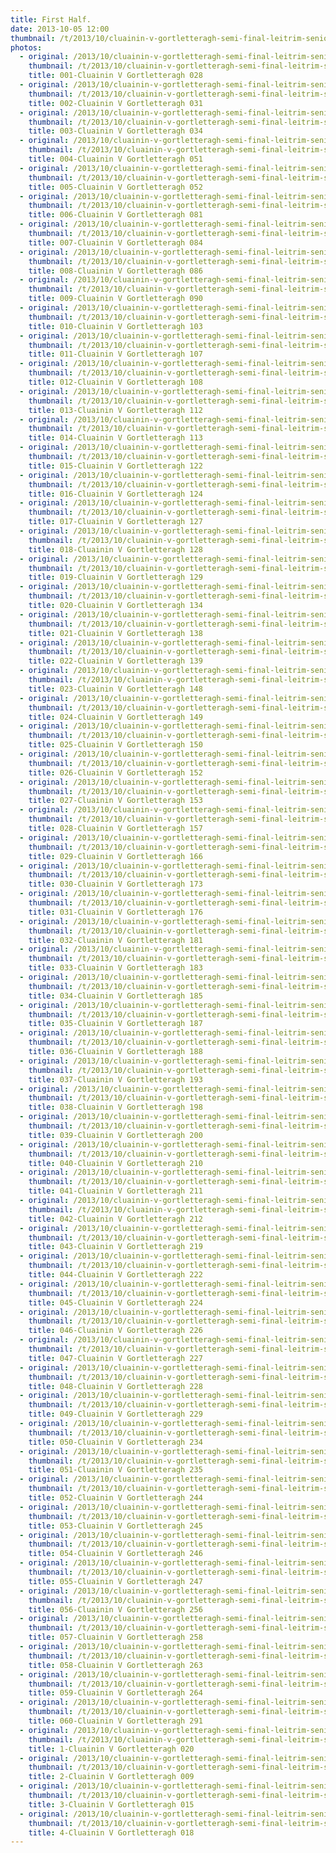 ```yaml
---
title: First Half.
date: 2013-10-05 12:00
thumbnail: /t/2013/10/cluainin-v-gortletteragh-semi-final-leitrim-senior-hurling-championship/first-half/001-cluainin-v-gortletteragh-028.jpg
photos:
  - original: /2013/10/cluainin-v-gortletteragh-semi-final-leitrim-senior-hurling-championship/first-half/001-cluainin-v-gortletteragh-028.jpg
    thumbnail: /t/2013/10/cluainin-v-gortletteragh-semi-final-leitrim-senior-hurling-championship/first-half/001-cluainin-v-gortletteragh-028.jpg
    title: 001-Cluainin V Gortletteragh 028
  - original: /2013/10/cluainin-v-gortletteragh-semi-final-leitrim-senior-hurling-championship/first-half/002-cluainin-v-gortletteragh-031.jpg
    thumbnail: /t/2013/10/cluainin-v-gortletteragh-semi-final-leitrim-senior-hurling-championship/first-half/002-cluainin-v-gortletteragh-031.jpg
    title: 002-Cluainin V Gortletteragh 031
  - original: /2013/10/cluainin-v-gortletteragh-semi-final-leitrim-senior-hurling-championship/first-half/003-cluainin-v-gortletteragh-034.jpg
    thumbnail: /t/2013/10/cluainin-v-gortletteragh-semi-final-leitrim-senior-hurling-championship/first-half/003-cluainin-v-gortletteragh-034.jpg
    title: 003-Cluainin V Gortletteragh 034
  - original: /2013/10/cluainin-v-gortletteragh-semi-final-leitrim-senior-hurling-championship/first-half/004-cluainin-v-gortletteragh-051.jpg
    thumbnail: /t/2013/10/cluainin-v-gortletteragh-semi-final-leitrim-senior-hurling-championship/first-half/004-cluainin-v-gortletteragh-051.jpg
    title: 004-Cluainin V Gortletteragh 051
  - original: /2013/10/cluainin-v-gortletteragh-semi-final-leitrim-senior-hurling-championship/first-half/005-cluainin-v-gortletteragh-052.jpg
    thumbnail: /t/2013/10/cluainin-v-gortletteragh-semi-final-leitrim-senior-hurling-championship/first-half/005-cluainin-v-gortletteragh-052.jpg
    title: 005-Cluainin V Gortletteragh 052
  - original: /2013/10/cluainin-v-gortletteragh-semi-final-leitrim-senior-hurling-championship/first-half/006-cluainin-v-gortletteragh-081.jpg
    thumbnail: /t/2013/10/cluainin-v-gortletteragh-semi-final-leitrim-senior-hurling-championship/first-half/006-cluainin-v-gortletteragh-081.jpg
    title: 006-Cluainin V Gortletteragh 081
  - original: /2013/10/cluainin-v-gortletteragh-semi-final-leitrim-senior-hurling-championship/first-half/007-cluainin-v-gortletteragh-084.jpg
    thumbnail: /t/2013/10/cluainin-v-gortletteragh-semi-final-leitrim-senior-hurling-championship/first-half/007-cluainin-v-gortletteragh-084.jpg
    title: 007-Cluainin V Gortletteragh 084
  - original: /2013/10/cluainin-v-gortletteragh-semi-final-leitrim-senior-hurling-championship/first-half/008-cluainin-v-gortletteragh-086.jpg
    thumbnail: /t/2013/10/cluainin-v-gortletteragh-semi-final-leitrim-senior-hurling-championship/first-half/008-cluainin-v-gortletteragh-086.jpg
    title: 008-Cluainin V Gortletteragh 086
  - original: /2013/10/cluainin-v-gortletteragh-semi-final-leitrim-senior-hurling-championship/first-half/009-cluainin-v-gortletteragh-090.jpg
    thumbnail: /t/2013/10/cluainin-v-gortletteragh-semi-final-leitrim-senior-hurling-championship/first-half/009-cluainin-v-gortletteragh-090.jpg
    title: 009-Cluainin V Gortletteragh 090
  - original: /2013/10/cluainin-v-gortletteragh-semi-final-leitrim-senior-hurling-championship/first-half/010-cluainin-v-gortletteragh-103.jpg
    thumbnail: /t/2013/10/cluainin-v-gortletteragh-semi-final-leitrim-senior-hurling-championship/first-half/010-cluainin-v-gortletteragh-103.jpg
    title: 010-Cluainin V Gortletteragh 103
  - original: /2013/10/cluainin-v-gortletteragh-semi-final-leitrim-senior-hurling-championship/first-half/011-cluainin-v-gortletteragh-107.jpg
    thumbnail: /t/2013/10/cluainin-v-gortletteragh-semi-final-leitrim-senior-hurling-championship/first-half/011-cluainin-v-gortletteragh-107.jpg
    title: 011-Cluainin V Gortletteragh 107
  - original: /2013/10/cluainin-v-gortletteragh-semi-final-leitrim-senior-hurling-championship/first-half/012-cluainin-v-gortletteragh-108.jpg
    thumbnail: /t/2013/10/cluainin-v-gortletteragh-semi-final-leitrim-senior-hurling-championship/first-half/012-cluainin-v-gortletteragh-108.jpg
    title: 012-Cluainin V Gortletteragh 108
  - original: /2013/10/cluainin-v-gortletteragh-semi-final-leitrim-senior-hurling-championship/first-half/013-cluainin-v-gortletteragh-112.jpg
    thumbnail: /t/2013/10/cluainin-v-gortletteragh-semi-final-leitrim-senior-hurling-championship/first-half/013-cluainin-v-gortletteragh-112.jpg
    title: 013-Cluainin V Gortletteragh 112
  - original: /2013/10/cluainin-v-gortletteragh-semi-final-leitrim-senior-hurling-championship/first-half/014-cluainin-v-gortletteragh-113.jpg
    thumbnail: /t/2013/10/cluainin-v-gortletteragh-semi-final-leitrim-senior-hurling-championship/first-half/014-cluainin-v-gortletteragh-113.jpg
    title: 014-Cluainin V Gortletteragh 113
  - original: /2013/10/cluainin-v-gortletteragh-semi-final-leitrim-senior-hurling-championship/first-half/015-cluainin-v-gortletteragh-122.jpg
    thumbnail: /t/2013/10/cluainin-v-gortletteragh-semi-final-leitrim-senior-hurling-championship/first-half/015-cluainin-v-gortletteragh-122.jpg
    title: 015-Cluainin V Gortletteragh 122
  - original: /2013/10/cluainin-v-gortletteragh-semi-final-leitrim-senior-hurling-championship/first-half/016-cluainin-v-gortletteragh-124.jpg
    thumbnail: /t/2013/10/cluainin-v-gortletteragh-semi-final-leitrim-senior-hurling-championship/first-half/016-cluainin-v-gortletteragh-124.jpg
    title: 016-Cluainin V Gortletteragh 124
  - original: /2013/10/cluainin-v-gortletteragh-semi-final-leitrim-senior-hurling-championship/first-half/017-cluainin-v-gortletteragh-127.jpg
    thumbnail: /t/2013/10/cluainin-v-gortletteragh-semi-final-leitrim-senior-hurling-championship/first-half/017-cluainin-v-gortletteragh-127.jpg
    title: 017-Cluainin V Gortletteragh 127
  - original: /2013/10/cluainin-v-gortletteragh-semi-final-leitrim-senior-hurling-championship/first-half/018-cluainin-v-gortletteragh-128.jpg
    thumbnail: /t/2013/10/cluainin-v-gortletteragh-semi-final-leitrim-senior-hurling-championship/first-half/018-cluainin-v-gortletteragh-128.jpg
    title: 018-Cluainin V Gortletteragh 128
  - original: /2013/10/cluainin-v-gortletteragh-semi-final-leitrim-senior-hurling-championship/first-half/019-cluainin-v-gortletteragh-129.jpg
    thumbnail: /t/2013/10/cluainin-v-gortletteragh-semi-final-leitrim-senior-hurling-championship/first-half/019-cluainin-v-gortletteragh-129.jpg
    title: 019-Cluainin V Gortletteragh 129
  - original: /2013/10/cluainin-v-gortletteragh-semi-final-leitrim-senior-hurling-championship/first-half/020-cluainin-v-gortletteragh-134.jpg
    thumbnail: /t/2013/10/cluainin-v-gortletteragh-semi-final-leitrim-senior-hurling-championship/first-half/020-cluainin-v-gortletteragh-134.jpg
    title: 020-Cluainin V Gortletteragh 134
  - original: /2013/10/cluainin-v-gortletteragh-semi-final-leitrim-senior-hurling-championship/first-half/021-cluainin-v-gortletteragh-138.jpg
    thumbnail: /t/2013/10/cluainin-v-gortletteragh-semi-final-leitrim-senior-hurling-championship/first-half/021-cluainin-v-gortletteragh-138.jpg
    title: 021-Cluainin V Gortletteragh 138
  - original: /2013/10/cluainin-v-gortletteragh-semi-final-leitrim-senior-hurling-championship/first-half/022-cluainin-v-gortletteragh-139.jpg
    thumbnail: /t/2013/10/cluainin-v-gortletteragh-semi-final-leitrim-senior-hurling-championship/first-half/022-cluainin-v-gortletteragh-139.jpg
    title: 022-Cluainin V Gortletteragh 139
  - original: /2013/10/cluainin-v-gortletteragh-semi-final-leitrim-senior-hurling-championship/first-half/023-cluainin-v-gortletteragh-148.jpg
    thumbnail: /t/2013/10/cluainin-v-gortletteragh-semi-final-leitrim-senior-hurling-championship/first-half/023-cluainin-v-gortletteragh-148.jpg
    title: 023-Cluainin V Gortletteragh 148
  - original: /2013/10/cluainin-v-gortletteragh-semi-final-leitrim-senior-hurling-championship/first-half/024-cluainin-v-gortletteragh-149.jpg
    thumbnail: /t/2013/10/cluainin-v-gortletteragh-semi-final-leitrim-senior-hurling-championship/first-half/024-cluainin-v-gortletteragh-149.jpg
    title: 024-Cluainin V Gortletteragh 149
  - original: /2013/10/cluainin-v-gortletteragh-semi-final-leitrim-senior-hurling-championship/first-half/025-cluainin-v-gortletteragh-150.jpg
    thumbnail: /t/2013/10/cluainin-v-gortletteragh-semi-final-leitrim-senior-hurling-championship/first-half/025-cluainin-v-gortletteragh-150.jpg
    title: 025-Cluainin V Gortletteragh 150
  - original: /2013/10/cluainin-v-gortletteragh-semi-final-leitrim-senior-hurling-championship/first-half/026-cluainin-v-gortletteragh-152.jpg
    thumbnail: /t/2013/10/cluainin-v-gortletteragh-semi-final-leitrim-senior-hurling-championship/first-half/026-cluainin-v-gortletteragh-152.jpg
    title: 026-Cluainin V Gortletteragh 152
  - original: /2013/10/cluainin-v-gortletteragh-semi-final-leitrim-senior-hurling-championship/first-half/027-cluainin-v-gortletteragh-153.jpg
    thumbnail: /t/2013/10/cluainin-v-gortletteragh-semi-final-leitrim-senior-hurling-championship/first-half/027-cluainin-v-gortletteragh-153.jpg
    title: 027-Cluainin V Gortletteragh 153
  - original: /2013/10/cluainin-v-gortletteragh-semi-final-leitrim-senior-hurling-championship/first-half/028-cluainin-v-gortletteragh-157.jpg
    thumbnail: /t/2013/10/cluainin-v-gortletteragh-semi-final-leitrim-senior-hurling-championship/first-half/028-cluainin-v-gortletteragh-157.jpg
    title: 028-Cluainin V Gortletteragh 157
  - original: /2013/10/cluainin-v-gortletteragh-semi-final-leitrim-senior-hurling-championship/first-half/029-cluainin-v-gortletteragh-166.jpg
    thumbnail: /t/2013/10/cluainin-v-gortletteragh-semi-final-leitrim-senior-hurling-championship/first-half/029-cluainin-v-gortletteragh-166.jpg
    title: 029-Cluainin V Gortletteragh 166
  - original: /2013/10/cluainin-v-gortletteragh-semi-final-leitrim-senior-hurling-championship/first-half/030-cluainin-v-gortletteragh-173.jpg
    thumbnail: /t/2013/10/cluainin-v-gortletteragh-semi-final-leitrim-senior-hurling-championship/first-half/030-cluainin-v-gortletteragh-173.jpg
    title: 030-Cluainin V Gortletteragh 173
  - original: /2013/10/cluainin-v-gortletteragh-semi-final-leitrim-senior-hurling-championship/first-half/031-cluainin-v-gortletteragh-176.jpg
    thumbnail: /t/2013/10/cluainin-v-gortletteragh-semi-final-leitrim-senior-hurling-championship/first-half/031-cluainin-v-gortletteragh-176.jpg
    title: 031-Cluainin V Gortletteragh 176
  - original: /2013/10/cluainin-v-gortletteragh-semi-final-leitrim-senior-hurling-championship/first-half/032-cluainin-v-gortletteragh-181.jpg
    thumbnail: /t/2013/10/cluainin-v-gortletteragh-semi-final-leitrim-senior-hurling-championship/first-half/032-cluainin-v-gortletteragh-181.jpg
    title: 032-Cluainin V Gortletteragh 181
  - original: /2013/10/cluainin-v-gortletteragh-semi-final-leitrim-senior-hurling-championship/first-half/033-cluainin-v-gortletteragh-183.jpg
    thumbnail: /t/2013/10/cluainin-v-gortletteragh-semi-final-leitrim-senior-hurling-championship/first-half/033-cluainin-v-gortletteragh-183.jpg
    title: 033-Cluainin V Gortletteragh 183
  - original: /2013/10/cluainin-v-gortletteragh-semi-final-leitrim-senior-hurling-championship/first-half/034-cluainin-v-gortletteragh-185.jpg
    thumbnail: /t/2013/10/cluainin-v-gortletteragh-semi-final-leitrim-senior-hurling-championship/first-half/034-cluainin-v-gortletteragh-185.jpg
    title: 034-Cluainin V Gortletteragh 185
  - original: /2013/10/cluainin-v-gortletteragh-semi-final-leitrim-senior-hurling-championship/first-half/035-cluainin-v-gortletteragh-187.jpg
    thumbnail: /t/2013/10/cluainin-v-gortletteragh-semi-final-leitrim-senior-hurling-championship/first-half/035-cluainin-v-gortletteragh-187.jpg
    title: 035-Cluainin V Gortletteragh 187
  - original: /2013/10/cluainin-v-gortletteragh-semi-final-leitrim-senior-hurling-championship/first-half/036-cluainin-v-gortletteragh-188.jpg
    thumbnail: /t/2013/10/cluainin-v-gortletteragh-semi-final-leitrim-senior-hurling-championship/first-half/036-cluainin-v-gortletteragh-188.jpg
    title: 036-Cluainin V Gortletteragh 188
  - original: /2013/10/cluainin-v-gortletteragh-semi-final-leitrim-senior-hurling-championship/first-half/037-cluainin-v-gortletteragh-193.jpg
    thumbnail: /t/2013/10/cluainin-v-gortletteragh-semi-final-leitrim-senior-hurling-championship/first-half/037-cluainin-v-gortletteragh-193.jpg
    title: 037-Cluainin V Gortletteragh 193
  - original: /2013/10/cluainin-v-gortletteragh-semi-final-leitrim-senior-hurling-championship/first-half/038-cluainin-v-gortletteragh-198.jpg
    thumbnail: /t/2013/10/cluainin-v-gortletteragh-semi-final-leitrim-senior-hurling-championship/first-half/038-cluainin-v-gortletteragh-198.jpg
    title: 038-Cluainin V Gortletteragh 198
  - original: /2013/10/cluainin-v-gortletteragh-semi-final-leitrim-senior-hurling-championship/first-half/039-cluainin-v-gortletteragh-200.jpg
    thumbnail: /t/2013/10/cluainin-v-gortletteragh-semi-final-leitrim-senior-hurling-championship/first-half/039-cluainin-v-gortletteragh-200.jpg
    title: 039-Cluainin V Gortletteragh 200
  - original: /2013/10/cluainin-v-gortletteragh-semi-final-leitrim-senior-hurling-championship/first-half/040-cluainin-v-gortletteragh-210.jpg
    thumbnail: /t/2013/10/cluainin-v-gortletteragh-semi-final-leitrim-senior-hurling-championship/first-half/040-cluainin-v-gortletteragh-210.jpg
    title: 040-Cluainin V Gortletteragh 210
  - original: /2013/10/cluainin-v-gortletteragh-semi-final-leitrim-senior-hurling-championship/first-half/041-cluainin-v-gortletteragh-211.jpg
    thumbnail: /t/2013/10/cluainin-v-gortletteragh-semi-final-leitrim-senior-hurling-championship/first-half/041-cluainin-v-gortletteragh-211.jpg
    title: 041-Cluainin V Gortletteragh 211
  - original: /2013/10/cluainin-v-gortletteragh-semi-final-leitrim-senior-hurling-championship/first-half/042-cluainin-v-gortletteragh-212.jpg
    thumbnail: /t/2013/10/cluainin-v-gortletteragh-semi-final-leitrim-senior-hurling-championship/first-half/042-cluainin-v-gortletteragh-212.jpg
    title: 042-Cluainin V Gortletteragh 212
  - original: /2013/10/cluainin-v-gortletteragh-semi-final-leitrim-senior-hurling-championship/first-half/043-cluainin-v-gortletteragh-219.jpg
    thumbnail: /t/2013/10/cluainin-v-gortletteragh-semi-final-leitrim-senior-hurling-championship/first-half/043-cluainin-v-gortletteragh-219.jpg
    title: 043-Cluainin V Gortletteragh 219
  - original: /2013/10/cluainin-v-gortletteragh-semi-final-leitrim-senior-hurling-championship/first-half/044-cluainin-v-gortletteragh-222.jpg
    thumbnail: /t/2013/10/cluainin-v-gortletteragh-semi-final-leitrim-senior-hurling-championship/first-half/044-cluainin-v-gortletteragh-222.jpg
    title: 044-Cluainin V Gortletteragh 222
  - original: /2013/10/cluainin-v-gortletteragh-semi-final-leitrim-senior-hurling-championship/first-half/045-cluainin-v-gortletteragh-224.jpg
    thumbnail: /t/2013/10/cluainin-v-gortletteragh-semi-final-leitrim-senior-hurling-championship/first-half/045-cluainin-v-gortletteragh-224.jpg
    title: 045-Cluainin V Gortletteragh 224
  - original: /2013/10/cluainin-v-gortletteragh-semi-final-leitrim-senior-hurling-championship/first-half/046-cluainin-v-gortletteragh-226.jpg
    thumbnail: /t/2013/10/cluainin-v-gortletteragh-semi-final-leitrim-senior-hurling-championship/first-half/046-cluainin-v-gortletteragh-226.jpg
    title: 046-Cluainin V Gortletteragh 226
  - original: /2013/10/cluainin-v-gortletteragh-semi-final-leitrim-senior-hurling-championship/first-half/047-cluainin-v-gortletteragh-227.jpg
    thumbnail: /t/2013/10/cluainin-v-gortletteragh-semi-final-leitrim-senior-hurling-championship/first-half/047-cluainin-v-gortletteragh-227.jpg
    title: 047-Cluainin V Gortletteragh 227
  - original: /2013/10/cluainin-v-gortletteragh-semi-final-leitrim-senior-hurling-championship/first-half/048-cluainin-v-gortletteragh-228.jpg
    thumbnail: /t/2013/10/cluainin-v-gortletteragh-semi-final-leitrim-senior-hurling-championship/first-half/048-cluainin-v-gortletteragh-228.jpg
    title: 048-Cluainin V Gortletteragh 228
  - original: /2013/10/cluainin-v-gortletteragh-semi-final-leitrim-senior-hurling-championship/first-half/049-cluainin-v-gortletteragh-229.jpg
    thumbnail: /t/2013/10/cluainin-v-gortletteragh-semi-final-leitrim-senior-hurling-championship/first-half/049-cluainin-v-gortletteragh-229.jpg
    title: 049-Cluainin V Gortletteragh 229
  - original: /2013/10/cluainin-v-gortletteragh-semi-final-leitrim-senior-hurling-championship/first-half/050-cluainin-v-gortletteragh-234.jpg
    thumbnail: /t/2013/10/cluainin-v-gortletteragh-semi-final-leitrim-senior-hurling-championship/first-half/050-cluainin-v-gortletteragh-234.jpg
    title: 050-Cluainin V Gortletteragh 234
  - original: /2013/10/cluainin-v-gortletteragh-semi-final-leitrim-senior-hurling-championship/first-half/051-cluainin-v-gortletteragh-235.jpg
    thumbnail: /t/2013/10/cluainin-v-gortletteragh-semi-final-leitrim-senior-hurling-championship/first-half/051-cluainin-v-gortletteragh-235.jpg
    title: 051-Cluainin V Gortletteragh 235
  - original: /2013/10/cluainin-v-gortletteragh-semi-final-leitrim-senior-hurling-championship/first-half/052-cluainin-v-gortletteragh-244.jpg
    thumbnail: /t/2013/10/cluainin-v-gortletteragh-semi-final-leitrim-senior-hurling-championship/first-half/052-cluainin-v-gortletteragh-244.jpg
    title: 052-Cluainin V Gortletteragh 244
  - original: /2013/10/cluainin-v-gortletteragh-semi-final-leitrim-senior-hurling-championship/first-half/053-cluainin-v-gortletteragh-245.jpg
    thumbnail: /t/2013/10/cluainin-v-gortletteragh-semi-final-leitrim-senior-hurling-championship/first-half/053-cluainin-v-gortletteragh-245.jpg
    title: 053-Cluainin V Gortletteragh 245
  - original: /2013/10/cluainin-v-gortletteragh-semi-final-leitrim-senior-hurling-championship/first-half/054-cluainin-v-gortletteragh-246.jpg
    thumbnail: /t/2013/10/cluainin-v-gortletteragh-semi-final-leitrim-senior-hurling-championship/first-half/054-cluainin-v-gortletteragh-246.jpg
    title: 054-Cluainin V Gortletteragh 246
  - original: /2013/10/cluainin-v-gortletteragh-semi-final-leitrim-senior-hurling-championship/first-half/055-cluainin-v-gortletteragh-247.jpg
    thumbnail: /t/2013/10/cluainin-v-gortletteragh-semi-final-leitrim-senior-hurling-championship/first-half/055-cluainin-v-gortletteragh-247.jpg
    title: 055-Cluainin V Gortletteragh 247
  - original: /2013/10/cluainin-v-gortletteragh-semi-final-leitrim-senior-hurling-championship/first-half/056-cluainin-v-gortletteragh-256.jpg
    thumbnail: /t/2013/10/cluainin-v-gortletteragh-semi-final-leitrim-senior-hurling-championship/first-half/056-cluainin-v-gortletteragh-256.jpg
    title: 056-Cluainin V Gortletteragh 256
  - original: /2013/10/cluainin-v-gortletteragh-semi-final-leitrim-senior-hurling-championship/first-half/057-cluainin-v-gortletteragh-258.jpg
    thumbnail: /t/2013/10/cluainin-v-gortletteragh-semi-final-leitrim-senior-hurling-championship/first-half/057-cluainin-v-gortletteragh-258.jpg
    title: 057-Cluainin V Gortletteragh 258
  - original: /2013/10/cluainin-v-gortletteragh-semi-final-leitrim-senior-hurling-championship/first-half/058-cluainin-v-gortletteragh-263.jpg
    thumbnail: /t/2013/10/cluainin-v-gortletteragh-semi-final-leitrim-senior-hurling-championship/first-half/058-cluainin-v-gortletteragh-263.jpg
    title: 058-Cluainin V Gortletteragh 263
  - original: /2013/10/cluainin-v-gortletteragh-semi-final-leitrim-senior-hurling-championship/first-half/059-cluainin-v-gortletteragh-264.jpg
    thumbnail: /t/2013/10/cluainin-v-gortletteragh-semi-final-leitrim-senior-hurling-championship/first-half/059-cluainin-v-gortletteragh-264.jpg
    title: 059-Cluainin V Gortletteragh 264
  - original: /2013/10/cluainin-v-gortletteragh-semi-final-leitrim-senior-hurling-championship/first-half/060-cluainin-v-gortletteragh-291.jpg
    thumbnail: /t/2013/10/cluainin-v-gortletteragh-semi-final-leitrim-senior-hurling-championship/first-half/060-cluainin-v-gortletteragh-291.jpg
    title: 060-Cluainin V Gortletteragh 291
  - original: /2013/10/cluainin-v-gortletteragh-semi-final-leitrim-senior-hurling-championship/first-half/1-cluainin-v-gortletteragh-020.jpg
    thumbnail: /t/2013/10/cluainin-v-gortletteragh-semi-final-leitrim-senior-hurling-championship/first-half/1-cluainin-v-gortletteragh-020.jpg
    title: 1-Cluainin V Gortletteragh 020
  - original: /2013/10/cluainin-v-gortletteragh-semi-final-leitrim-senior-hurling-championship/first-half/2-cluainin-v-gortletteragh-009.jpg
    thumbnail: /t/2013/10/cluainin-v-gortletteragh-semi-final-leitrim-senior-hurling-championship/first-half/2-cluainin-v-gortletteragh-009.jpg
    title: 2-Cluainin V Gortletteragh 009
  - original: /2013/10/cluainin-v-gortletteragh-semi-final-leitrim-senior-hurling-championship/first-half/3-cluainin-v-gortletteragh-015.jpg
    thumbnail: /t/2013/10/cluainin-v-gortletteragh-semi-final-leitrim-senior-hurling-championship/first-half/3-cluainin-v-gortletteragh-015.jpg
    title: 3-Cluainin V Gortletteragh 015
  - original: /2013/10/cluainin-v-gortletteragh-semi-final-leitrim-senior-hurling-championship/first-half/4-cluainin-v-gortletteragh-018.jpg
    thumbnail: /t/2013/10/cluainin-v-gortletteragh-semi-final-leitrim-senior-hurling-championship/first-half/4-cluainin-v-gortletteragh-018.jpg
    title: 4-Cluainin V Gortletteragh 018
---
```

